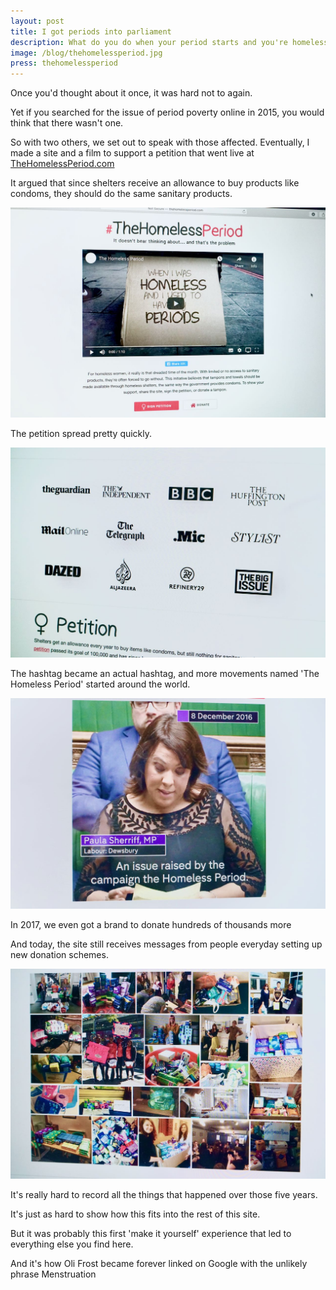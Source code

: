 ```yaml
---
layout: post
title: I got periods into parliament
description: What do you do when your period starts and you're homeless?
image: /blog/thehomelessperiod.jpg
press: thehomelessperiod
---
```


Once you'd thought about it once, it was hard not to again.

Yet if you searched for the issue of period poverty online in 2015, you would think that there wasn't one.

So with two others, we set out to speak with those affected. Eventually, I made a site and a film to support a petition that went live at [TheHomelessPeriod.com](https://TheHomelessPeriod.com)

It argued that since shelters receive an allowance to buy products like condoms, they should do the same sanitary products.

![](/blog/TheHomelessPeriod-1.jpeg)

The petition spread pretty quickly.

![](/blog/TheHomelessPeriod-3.jpeg)

The hashtag became an actual hashtag, and more movements named 'The Homeless Period' started around the world.

![](/blog/TheHomelessPeriod-2.jpeg)

In 2017, we even got a brand to donate hundreds of thousands more

And today, the site still receives messages from people everyday setting up new donation schemes.

![](/blog/TheHomelessPeriod-4.jpeg)

It's really hard to record all the things that happened over those five years.

It's just as hard to show how this fits into the rest of this site.

But it was probably this first 'make it yourself' experience that led to everything else you find here.

And it's how Oli Frost became forever linked on Google with the unlikely phrase Menstruation
